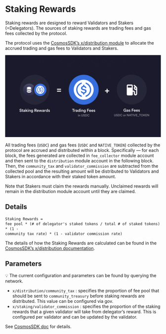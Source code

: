 # Staking Rewards

Staking rewards are designed to reward Validators and Stakers (=Delegators). The sources of staking rewards are trading fees and gas fees collected by the protocol.

The protocol uses the [CosmosSDK’s x/distribution module](https://docs.cosmos.network/main/build/modules/distribution) to allocate the accrued trading and gas fees to Validators and Stakers.

![Staking Rewards](../../artifacts/staking_rewards.png)

All trading fees (`USDC`) and gas fees (`USDC` and `NATIVE_TOKEN`) collected by the protocol are accrued and distributed within a block. Specifically — for each block, the fees generated are collected in `fee_collector` module account and then sent to the `distribution` module account in the following block. Then, the `community_tax` and `validator_commission` are subtracted from the collected pool and the resulting amount will be distributed to Validators and Stakers in accordance with their staked token amount.

Note that Stakers must claim the rewards manually. Unclaimed rewards will remain in the distribution module account until they are claimed.

## Details

```
Staking Rewards = 
fee pool * (# of delegator's staked tokens / total # of staked tokens) * (1 -
community tax rate) * (1 - validator commission rate)
```

The details of how the Staking Rewards are calculated can be found in the [CosmosSDK’s x/distribution documentation](https://docs.cosmos.network/main/build/modules/distribution#the-distribution-scheme).

## Parameters

<aside>
💡 The current configuration and parameters can be found by querying the network.
</aside>

- `x/distribution/community_tax` : specifies the proportion of fee pool that should be sent to `community_treasury` before staking rewards are distributed. This value can be configured via gov.
- `x/staking/validator_commission` : specifies the proportion of the staking rewards that a given validator will take from delegator’s reward. This is configured per validator and can be updated by the validator.

See [CosmosSDK doc](https://docs.cosmos.network/main/build/modules/distribution#params) for details.
